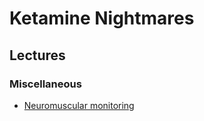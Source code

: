 # Ketamine Nightmares

## Lectures

### Miscellaneous

- [Neuromuscular monitoring](https://www.youtube.com/watch?v=WVAjvcUsEAA)

